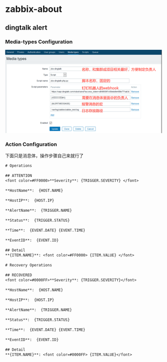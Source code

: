 # zabbix-about

## dingtalk alert

### Media-types Configuration
![image](https://github.com/hiwanglf/zabbix-about/blob/master/alertscripts/%E5%BE%AE%E4%BF%A1%E5%9B%BE%E7%89%87_20190404165356.png?raw=true)

### Action Configuration 
下面只是消息体，操作步骤自己来就行了

```
# Operations

## ATTENTION
<font color=#FF0000>**Severity**: {TRIGGER.SEVERITY} </font>

**HostName**:  {HOST.NAME}

**HostIP**:  {HOST.IP}

**AlertName**:  {TRIGGER.NAME}

**Status**:  {TRIGGER.STATUS}

**Time**:  {EVENT.DATE} {EVENT.TIME}

**EventID**:  {EVENT.ID}

## Detail
**{ITEM.NAME}**: <font color=#FF0000> {ITEM.VALUE} </font>

# Recovery Operations

## RECOVERED
<font color=#0000FF>**Severity**: {TRIGGER.SEVERITY}</font>

**HostName**:  {HOST.NAME}

**HostIP**:  {HOST.IP}

**AlertName**:  {TRIGGER.NAME}

**Status**:  {TRIGGER.STATUS}

**Time**:  {EVENT.DATE} {EVENT.TIME}

**EventID**:  {EVENT.ID}

## Detail
**{ITEM.NAME}**: <font color=#0000FF> {ITEM.VALUE}</font>
```